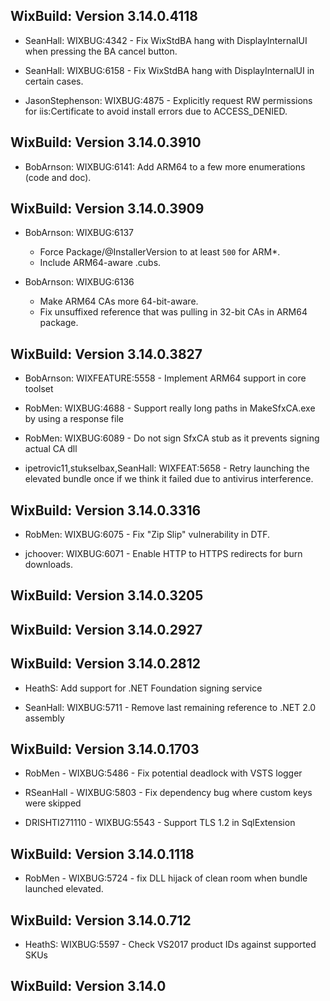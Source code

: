 ## WixBuild: Version 3.14.0.4118

* SeanHall: WIXBUG:4342 - Fix WixStdBA hang with DisplayInternalUI when pressing the BA cancel button.

* SeanHall: WIXBUG:6158 - Fix WixStdBA hang with DisplayInternalUI in certain cases.

* JasonStephenson: WIXBUG:4875 - Explicitly request RW permissions for iis:Certificate to avoid install errors due to ACCESS_DENIED.

## WixBuild: Version 3.14.0.3910

* BobArnson: WIXBUG:6141: Add ARM64 to a few more enumerations (code and doc).

## WixBuild: Version 3.14.0.3909

* BobArnson: WIXBUG:6137
  - Force Package/@InstallerVersion to at least `500` for ARM*.
  - Include ARM64-aware .cubs.

* BobArnson: WIXBUG:6136
  - Make ARM64 CAs more 64-bit-aware.
  - Fix unsuffixed reference that was pulling in 32-bit CAs in ARM64 package.

## WixBuild: Version 3.14.0.3827

* BobArnson: WIXFEATURE:5558 - Implement ARM64 support in core toolset

* RobMen: WIXBUG:4688 - Support really long paths in MakeSfxCA.exe by using a response file

* RobMen: WIXBUG:6089 - Do not sign SfxCA stub as it prevents signing actual CA dll

* ipetrovic11,stukselbax,SeanHall: WIXFEAT:5658 - Retry launching the elevated bundle once if we think it failed due to antivirus interference.

## WixBuild: Version 3.14.0.3316

* RobMen: WIXBUG:6075 - Fix "Zip Slip" vulnerability in DTF.

* jchoover: WIXBUG:6071 - Enable HTTP to HTTPS redirects for burn downloads.

## WixBuild: Version 3.14.0.3205

## WixBuild: Version 3.14.0.2927

## WixBuild: Version 3.14.0.2812

* HeathS: Add support for .NET Foundation signing service

* SeanHall: WIXBUG:5711 - Remove last remaining reference to .NET 2.0 assembly

## WixBuild: Version 3.14.0.1703

* RobMen - WIXBUG:5486 - Fix potential deadlock with VSTS logger

* RSeanHall - WIXBUG:5803 - Fix dependency bug where custom keys were skipped

* DRISHTI271110 - WIXBUG:5543 - Support TLS 1.2 in SqlExtension

## WixBuild: Version 3.14.0.1118

* RobMen - WIXBUG:5724 - fix DLL hijack of clean room when bundle launched elevated.

## WixBuild: Version 3.14.0.712

* HeathS: WIXBUG:5597 - Check VS2017 product IDs against supported SKUs

## WixBuild: Version 3.14.0
